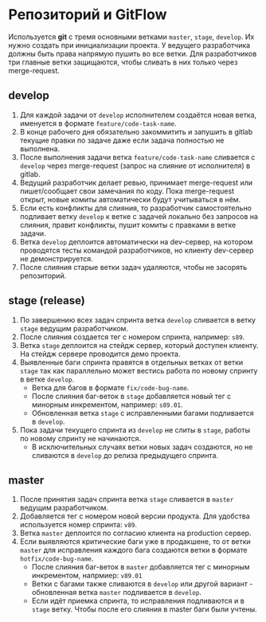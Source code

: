 # Репозиторий и GitFlow

Используется **git** c тремя основными ветками `master`, `stage`, `develop`. Их нужно создать при инициализации проекта.
У ведущего разработчика должны быть права напрямую пушить во все ветки. 
Для разработчиков три главные ветки защищаются, чтобы сливать в них только через merge-request.

## develop

1. Для каждой задачи от `develop` исполнителем создаётся новая ветка, именуется в формате `feature/code-task-name`.
2. В конце рабочего дня обязательно закоммитить и запушить в gitlab текущие правки по задаче даже если задача полностью не выполнена.
3. После выполнения задачи ветка `feature/code-task-name` сливается с `develop` через merge-request (запрос на слияние от исполнителя) в gitlab.
4. Ведущий разработчик делает ревью, принимает merge-request или пишет/сообщает свои замечания по коду. Пока merge-request открыт, новые комиты автоматически будут учитываться в нём.
5. Если есть конфликты для слияния, то разработчик самостоятельно подливает ветку `develop` к ветке с задачей локально без запросов на слияния, правит конфликты, пушит комиты с правками в ветке задачи.
6. Ветка `develop` деплоится автоматически на dev-сервер, на котором проводятся тесты командой разработчиков, но клиенту dev-сервер не демонстрируется.
7. После слияния старые ветки задач удаляются, чтобы не засорять репозиторий.

## stage (release)

1. По завершению всех задач спринта ветка `develop` сливается в ветку `stage` ведущим разработчиком. 
2. После слияния создается тег с номером спринта, например: `s89`. 
3. Ветка `stage` деплоится на стейдж сервер, который доступен клиенту. На стейдж сервере проводится демо проекта.
4. Выявленные баги спринта правятся в отдельных ветках от ветки `stage` так как параллельно может вестись работа по новому спринту в ветке `develop`. 
    - Ветка для багов в формате `fix/code-bug-name`. 
    - После слияния баг-веток в `stage` добавляется новый тег с минорным инкрементом, например: `s89.01`.
    - Обновленная ветка `stage` с исправленными багами подливается в `develop`.
5. Пока задачи текущего спринта из `develop` не слиты в `stage`, работы по новому спринту не начинаются. 
    - В исключительных случаях ветки новых задач создаются, но не сливаются в `develop` до релиза предыдущего спринта.

## master

1. После принятия задач спринта ветка `stage` сливается в `master` ведущим разработчиком. 
2. Добавляется тег с номером новой версии продукта. Для удобства используется номер спринта: `v89`.
3. Ветка `master` деплоится по согласию клиента на production сервер.
4. Если выявляются критические баги уже в продакшене, то от ветки `master` для исправления каждого бага создаются ветки в формате `hotfix/code-bug-name`.
    - После слияния баг-веток в `master` добавляется тег с минорным инкрементом, напрмиер: `v89.01` 
    - Ветки с багами также сливаются в `develop` или другой вариант - обновленная ветка `master` подливается в `develop`. 
    - Если идёт приемка спринта, то исправления подливаются и в `stage` ветку. Чтобы после его слияния в master баги были учтены. 


